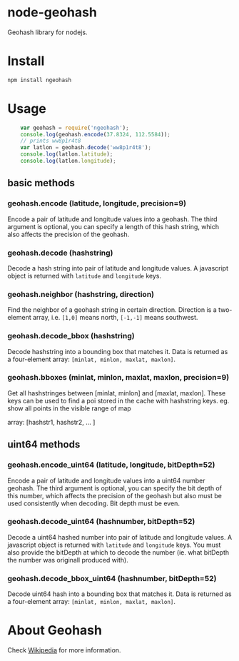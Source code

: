 node-geohash
============

Geohash library for nodejs.

# Install

```bash
npm install ngeohash
```

# Usage

```javascript
    var geohash = require('ngeohash');
    console.log(geohash.encode(37.8324, 112.5584));
    // prints ww8p1r4t8
    var latlon = geohash.decode('ww8p1r4t8');
    console.log(latlon.latitude);
    console.log(latlon.longitude);
```

## basic methods

### geohash.encode (latitude, longitude, precision=9)

Encode a pair of latitude and longitude values into a geohash. The third argument is optional, you can specify a length of this hash string, which also affects the precision of the geohash.

### geohash.decode (hashstring)

Decode a hash string into pair of latitude and longitude values. A javascript object is returned with `latitude` and `longitude` keys.

### geohash.neighbor (hashstring, direction)

Find the neighbor of a geohash string in certain direction. Direction is a two-element array, i.e. `[1,0]` means north, `[-1,-1]` means southwest.

### geohash.decode_bbox (hashstring)

Decode hashstring into a bounding box that matches it. Data is returned as a four-element array: `[minlat, minlon, maxlat, maxlon]`.

### geohash.bboxes (minlat, minlon, maxlat, maxlon, precision=9)
Get all hashstringes between [minlat, minlon] and [maxlat, maxlon]. These keys can be used to find a poi stored in the cache with hashstring keys. eg. show all points in the visible range of map

array: [hashstr1, hashstr2, ... ]


## uint64 methods

### geohash.encode_uint64 (latitude, longitude, bitDepth=52)

Encode a pair of latitude and longitude values into a uint64 number geohash. The third argument is optional, you can specify the bit depth of this number, which affects the precision of the geohash but also must be used consistently when decoding. Bit depth must be even.

### geohash.decode_uint64 (hashnumber, bitDepth=52)

Decode a uint64 hashed number into pair of latitude and longitude values. A javascript object is returned with `latitude` and `longitude` keys. You must also provide the bitDepth at which to decode the number (ie. what bitDepth the number was originall produced with).

### geohash.decode_bbox_uint64 (hashnumber, bitDepth=52)

Decode uint64 hash into a bounding box that matches it. Data is returned as a four-element array: `[minlat, minlon, maxlat, maxlon]`.

# About Geohash

Check [Wikipedia](http://en.wikipedia.org/wiki/Geohash "Wiki page for geohash") for more information.
    

